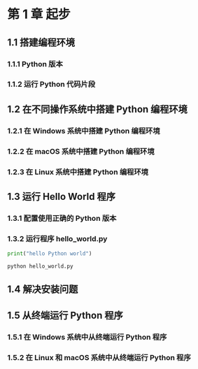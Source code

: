# 第 1 章 起步

## 1.1 搭建编程环境

### 1.1.1 Python 版本

### 1.1.2 运行 Python 代码片段

## 1.2 在不同操作系统中搭建 Python 编程环境

### 1.2.1 在 Windows 系统中搭建 Python 编程环境

### 1.2.2 在 macOS 系统中搭建 Python 编程环境

### 1.2.3 在 Linux 系统中搭建 Python 编程环境

## 1.3 运行 Hello World 程序

### 1.3.1 配置使用正确的 Python 版本

### 1.3.2 运行程序 hello_world.py

```python
print("hello Python world")
```

```
python hello_world.py
```

## 1.4 解决安装问题

## 1.5 从终端运行 Python 程序

### 1.5.1 在 Windows 系统中从终端运行 Python 程序

### 1.5.2 在 Linux 和 macOS 系统中从终端运行 Python 程序
